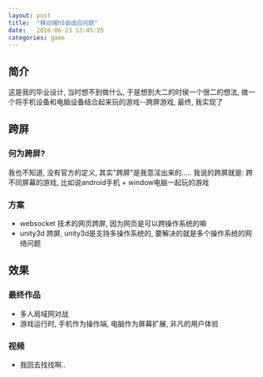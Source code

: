 ```yaml
---
layout: post
title:  "移动端h5自适应问题"
date:   2016-06-23 13:45:25
categories: game 
---
```


## 简介

这是我的毕业设计, 当时想不到做什么, 于是想到大二的时侯一个很二的想法, 做一个将手机设备和电脑设备结合起来玩的游戏--跨屏游戏, 最终, 我实现了

## 跨屏
### 何为跨屏?
我也不知道, 没有官方的定义, 其实"跨屏"是我意淫出来的.....
我说的跨屏就是: 跨不同屏幕的游戏, 比如说android手机 + window电脑一起玩的游戏

### 方案
- websocket 技术的网页跨屏, 因为网页是可以跨操作系统的嘛
- unity3d 跨屏, unity3d是支持多操作系统的, 要解决的就是多个操作系统的网络问题 

## 效果

### 最终作品
- 多人局域网对战
- 游戏运行时, 手机作为操作端, 电脑作为屏幕扩展, 非凡的用户体验

### 视频
- 我回去找找啊..